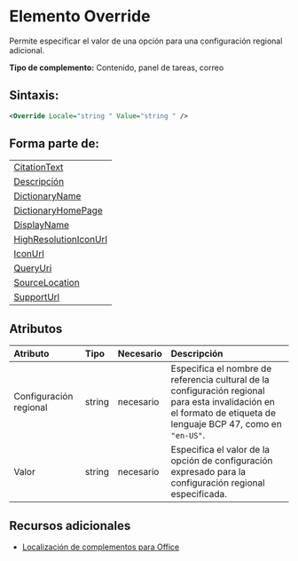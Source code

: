 
# Elemento Override
Permite especificar el valor de una opción para una configuración regional adicional.

 **Tipo de complemento:** Contenido, panel de tareas, correo


## Sintaxis:


```XML
<Override Locale="string " Value="string " />
```


## Forma parte de:


||
|:-----|
|[CitationText](../../reference/manifest/citationtext.md)|
|[Descripción](../../reference/manifest/description.md)|
|[DictionaryName](../../reference/manifest/dictionaryname.md)|
|[DictionaryHomePage](../../reference/manifest/dictionaryhomepage.md)|
|[DisplayName](../../reference/manifest/displayname.md)|
|[HighResolutionIconUrl](../../reference/manifest/highresolutioniconurl.md)|
|[IconUrl](../../reference/manifest/iconurl.md)|
|[QueryUri](../../reference/manifest/queryuri.md)|
|[SourceLocation](../../reference/manifest/sourcelocation.md)|
|[SupportUrl](../../reference/manifest/supporturl.md)|

## Atributos



|**Atributo**|**Tipo**|**Necesario**|**Descripción**|
|:-----|:-----|:-----|:-----|
|Configuración regional|string|necesario|Especifica el nombre de referencia cultural de la configuración regional para esta invalidación en el formato de etiqueta de lenguaje BCP 47, como en `"en-US"`.|
|Valor|string|necesario|Especifica el valor de la opción de configuración expresado para la configuración regional especificada.|

## Recursos adicionales



- [Localización de complementos para Office](../../docs/develop/localization.md#off15wecon_LocalesManifest)
    
